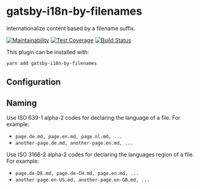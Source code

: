 # gatsby-i18n-by-filenames
Internationalize content based by a filename suffix.

[![Maintainability](https://api.codeclimate.com/v1/badges/9b95c170690b5b9b8b21/maintainability)](https://codeclimate.com/github/openscript/gatsby-i18n-by-filenames/maintainability)
[![Test Coverage](https://api.codeclimate.com/v1/badges/9b95c170690b5b9b8b21/test_coverage)](https://codeclimate.com/github/openscript/gatsby-i18n-by-filenames/test_coverage)
[![Build Status](https://api.travis-ci.org/openscript/gatsby-i18n-by-filenames.svg?branch=master)](https://travis-ci.org/openscript/gatsby-i18n-by-filenames)

This plugin can be installed with:

```
yarn add gatsby-i18n-by-filenames
```


## Configuration

## Naming
Use ISO 639-1 alpha-2 codes for declaring the language of a file. For example:
 - `page.de.md, page.en.md, page.nl.md, ...`
 - `another-page.de.md, another-page.en.md, ...`

Use ISO 3166-2 alpha-2 codes for declaring the languages region of a file. For example:
 - `page.de-DE.md, page.de-CH.md, page.en.md, ...`
 - `another-page.en-US.md, another-page.en-GB.md, ...`

